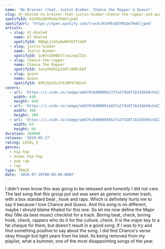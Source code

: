 ```yaml
---
name: 'No Brainer (feat. Justin Bieber, Chance the Rapper & Quavo)'
slug: dj-khaled-no-brainer-feat-justin-bieber-chance-the-rapper-and-quavo
spotifyId: 03nPEoQOYMuDe7KmGljpmd
spotifyUrl: 'https://open.spotify.com/track/03nPEoQOYMuDe7KmGljpmd'
artists:
  - slug: dj-khaled
    name: DJ Khaled
    spotifyId: 0QHgL1lAIqAw0HtD7YldmP
  - slug: justin-bieber
    name: Justin Bieber
    spotifyId: 1uNFoZAHBGtllmzznpCI3s
  - slug: chance-the-rapper
    name: Chance the Rapper
    spotifyId: 1anyVhU62p31KFi8MEzkbf
  - slug: quavo
    name: Quavo
    spotifyId: 0VRj0yCOv2FXJNP47XQnx5
covers:
  - url: 'https://i.scdn.co/image/ab67616d0000b273fa2741071b31bb94cb4232ae'
    width: 640
    height: 640
  - url: 'https://i.scdn.co/image/ab67616d00001e02fa2741071b31bb94cb4232ae'
    width: 300
    height: 300
  - url: 'https://i.scdn.co/image/ab67616d00004851fa2741071b31bb94cb4232ae'
    width: 64
    height: 64
duration: 260000
release: '2019-05-17'
rating: LEVEL_5
genres:
  - hip hop
  - miami hip hop
  - pop rap
  - rap
type: TRACK
date: '2018-07-29T00:00:00.000Z'
---
```

I didn't even know this was going to be released and honestly I did not care. The last song
that this group put out was seen as generic summer trash, with a box standard beat , hook
and raps. Which is definitely hurts me to say it because I love Chance and Quavo. And this
song is no different, maybe I should blame Khaled for this one. So let me now define the
Major Key (We da best music) checklist for a track. Boring beat, check, boring hook, check,
rappers who do it for the culture, check. It is the major key to a fat cheque for them, but
doesn't result in a good song. If I was to try and find something positive to say about the
song. I did find Chance's verse okay though but light years from his best. Its being removed
from my playlist, what a bummer, one of the most disappointing songs of the year.
